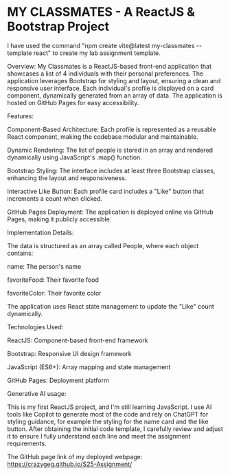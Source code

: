 # MY CLASSMATES - A ReactJS & Bootstrap Project
I have used the command "npm create vite@latest my-classmates --template react" to create my lab assignment template.

Overview:
My Classmates is a ReactJS-based front-end application that showcases a list of 4 individuals with their personal preferences. The application leverages Bootstrap for styling and layout, ensuring a clean and responsive user interface. Each individual's profile is displayed on a card component, dynamically generated from an array of data. The application is hosted on GitHub Pages for easy accessibility.

Features:

Component-Based Architecture: Each profile is represented as a reusable React component, making the codebase modular and maintainable.

Dynamic Rendering: The list of people is stored in an array and rendered dynamically using JavaScript's .map() function.

Bootstrap Styling: The interface includes at least three Bootstrap classes, enhancing the layout and responsiveness.

Interactive Like Button: Each profile card includes a "Like" button that increments a count when clicked.

GitHub Pages Deployment: The application is deployed online via GitHub Pages, making it publicly accessible.

Implementation Details:

The data is structured as an array called People, where each object contains:

name: The person's name

favoriteFood: Their favorite food

favoriteColor: Their favorite color

The application uses React state management to update the "Like" count dynamically.

Technologies Used:

ReactJS: Component-based front-end framework

Bootstrap: Responsive UI design framework

JavaScript (ES6+): Array mapping and state management

GitHub Pages: Deployment platform

Generative AI usage: 

This is my first ReactJS project, and I'm still learning JavaScript. I use AI tools like Copilot to generate most of the code and rely on ChatGPT for styling guidance, for example the styling for the name card and the like button. After obtaining the initial code template, I carefully review and adjust it to ensure I fully understand each line and meet the assignment requirements.

The GitHub page link of my deployed webpage: https://crazygeg.github.io/S25-Assignment/ 

<!-- # React + Vite

This template provides a minimal setup to get React working in Vite with HMR and some ESLint rules.

Currently, two official plugins are available:

- [@vitejs/plugin-react](https://github.com/vitejs/vite-plugin-react/blob/main/packages/plugin-react/README.md) uses [Babel](https://babeljs.io/) for Fast Refresh
- [@vitejs/plugin-react-swc](https://github.com/vitejs/vite-plugin-react-swc) uses [SWC](https://swc.rs/) for Fast Refresh -->

